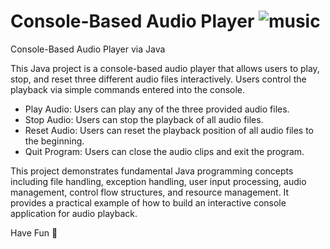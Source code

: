 # Console-Based Audio Player ![music](https://github.com/enes-plt/Console-Based-Audio-Player/assets/152672327/bb6c89b3-2a8d-449e-8f90-2b9800a693a5)


Console-Based Audio Player via Java

This Java project is a console-based audio player that allows users to play, stop, and reset three different audio files interactively.
Users control the playback via simple commands entered into the console.

- Play Audio: Users can play any of the three provided audio files.
- Stop Audio: Users can stop the playback of all audio files.
- Reset Audio: Users can reset the playback position of all audio files to the beginning.
- Quit Program: Users can close the audio clips and exit the program.

This project demonstrates fundamental Java programming concepts including file handling, exception handling, user input processing, audio management, control flow structures, and resource management.
It provides a practical example of how to build an interactive console application for audio playback.

Have Fun 🎵
